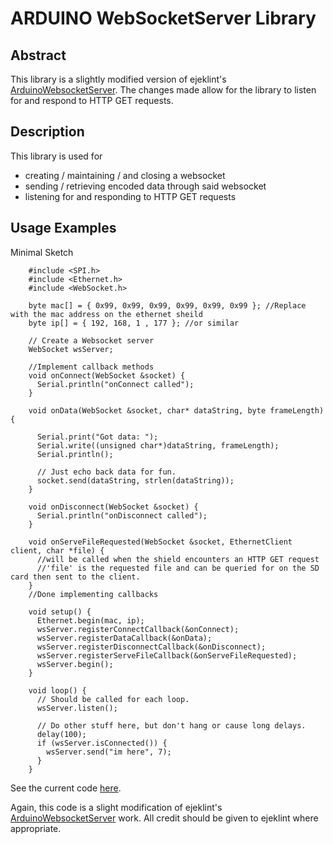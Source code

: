 ARDUINO WebSocketServer Library 
============================= 

Abstract
--------
This library is a slightly modified version of ejeklint's [ArduinoWebsocketServer](https://github.com/ejeklint/ArduinoWebsocketServer). The changes made allow for the library to listen for and respond to HTTP GET requests. 


Description
------------
This library is used for 
* creating / maintaining / and closing a websocket
* sending / retrieving encoded data through said websocket
* listening for and responding to HTTP GET requests


Usage Examples
---------------
<dl>
<dt>Minimal Sketch</dt>
</dl>
        
        #include <SPI.h>
        #include <Ethernet.h>
        #include <WebSocket.h>

        byte mac[] = { 0x99, 0x99, 0x99, 0x99, 0x99, 0x99 }; //Replace with the mac address on the ethernet sheild
        byte ip[] = { 192, 168, 1 , 177 }; //or similar

        // Create a Websocket server
        WebSocket wsServer;

        //Implement callback methods
        void onConnect(WebSocket &socket) {
          Serial.println("onConnect called");
        }

        void onData(WebSocket &socket, char* dataString, byte frameLength) {
          
          Serial.print("Got data: ");
          Serial.write((unsigned char*)dataString, frameLength);
          Serial.println();
          
          // Just echo back data for fun.
          socket.send(dataString, strlen(dataString));
        }

        void onDisconnect(WebSocket &socket) {
          Serial.println("onDisconnect called");
        }

        void onServeFileRequested(WebSocket &socket, EthernetClient client, char *file) { 
          //will be called when the shield encounters an HTTP GET request
          //'file' is the requested file and can be queried for on the SD card then sent to the client. 
        }
        //Done implementing callbacks

        void setup() {
          Ethernet.begin(mac, ip);
          wsServer.registerConnectCallback(&onConnect); 
          wsServer.registerDataCallback(&onData);
          wsServer.registerDisconnectCallback(&onDisconnect);  
          wsServer.registerServeFileCallback(&onServeFileRequested);
          wsServer.begin();
        }

        void loop() {
          // Should be called for each loop.
          wsServer.listen();
          
          // Do other stuff here, but don't hang or cause long delays.
          delay(100);
          if (wsServer.isConnected()) {
            wsServer.send("im here", 7);
          }
        }

See the current code [here](https://github.com/toms20/MMMP_COG/blob/master/Arduino/MMMP_CODEv2_2/MMMP_CODEv2_2.ino).
        
Again, this code is a slight modification of ejeklint's [ArduinoWebsocketServer](https://github.com/ejeklint/ArduinoWebsocketServer) work. All credit should be given to ejeklint where appropriate.

